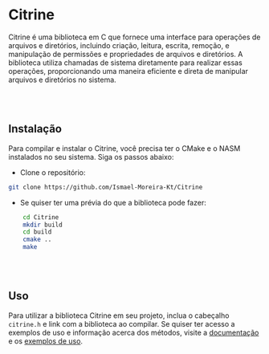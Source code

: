 # Citrine
Citrine é uma biblioteca em C que fornece uma interface para operações de arquivos e diretórios, incluindo criação, leitura, escrita, remoção, e manipulação de permissões e propriedades de arquivos e diretórios. A biblioteca utiliza chamadas de sistema diretamente para realizar essas operações, proporcionando uma maneira eficiente e direta de manipular arquivos e diretórios no sistema.

<br><br>

## Instalação
Para compilar e instalar o Citrine, você precisa ter o CMake e o NASM instalados no seu sistema. Siga os passos abaixo:
- Clone o repositório:
```bash
git clone https://github.com/Ismael-Moreira-Kt/Citrine
```

- Se quiser ter uma prévia do que a biblioteca pode fazer:
```bash
    cd Citrine
    mkdir build
    cd build
    cmake ..
    make
```

<br><br>

## Uso
Para utilizar a biblioteca Citrine em seu projeto, inclua o cabeçalho `citrine.h` e link com a biblioteca ao compilar. Se quiser ter acesso a exemplos de uso e informação acerca dos métodos, visite a [documentação](./C/README.md) e os [exemplos de uso](../../examples/). 